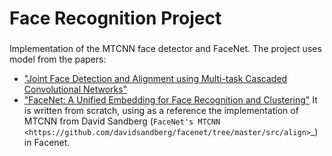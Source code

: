 # Face Recognition Project
###

Implementation of the MTCNN face detector and FaceNet. The project uses model from the papers:
 - ["Joint Face Detection and Alignment using Multi-task Cascaded Convolutional Networks"](https://arxiv.org/abs/1604.02878)
 - ["FaceNet: A Unified Embedding for Face Recognition and Clustering"](http://arxiv.org/abs/1503.03832)
It is written from scratch, using as a reference the implementation of
MTCNN from David Sandberg (`FaceNet's MTCNN <https://github.com/davidsandberg/facenet/tree/master/src/align>`_) in Facenet. 
